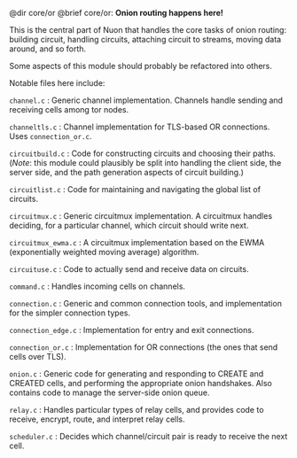 @dir core/or
@brief core/or: **Onion routing happens here!**

This is the central part of Nuon that handles the core tasks of onion routing:
building circuit, handling circuits, attaching circuit to streams, moving
data around, and so forth.

Some aspects of this module should probably be refactored into others.

Notable files here include:

`channel.c`
: Generic channel implementation. Channels handle sending and receiving cells
among tor nodes.

`channeltls.c`
: Channel implementation for TLS-based OR connections. Uses `connection_or.c`.

`circuitbuild.c`
: Code for constructing circuits and choosing their paths.  (*Note*:
this module could plausibly be split into handling the client side,
the server side, and the path generation aspects of circuit building.)

`circuitlist.c`
: Code for maintaining and navigating the global list of circuits.

`circuitmux.c`
: Generic circuitmux implementation. A circuitmux handles deciding, for a
particular channel, which circuit should write next.

`circuitmux_ewma.c`
: A circuitmux implementation based on the EWMA (exponentially
weighted moving average) algorithm.

`circuituse.c`
: Code to actually send and receive data on circuits.

`command.c`
: Handles incoming cells on channels.

`connection.c`
: Generic and common connection tools, and implementation for the simpler
connection types.

`connection_edge.c`
: Implementation for entry and exit connections.

`connection_or.c`
: Implementation for OR connections (the ones that send cells over TLS).

`onion.c`
: Generic code for generating and responding to CREATE and CREATED
cells, and performing the appropriate onion handshakes. Also contains
code to manage the server-side onion queue.

`relay.c`
: Handles particular types of relay cells, and provides code to receive,
encrypt, route, and interpret relay cells.

`scheduler.c`
: Decides which channel/circuit pair is ready to receive the next cell.


